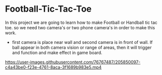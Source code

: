 # Football-Tic-Tac-Toe

In this project we are going to learn how to make Football or Handball tic tac toe.
so we need two camera's or two phone camera's in order to make this work.

-   first camera is place near wall and second camera is in front of wall. If ball appear in both camera vision or range of areas, then it will trigger and function and make effect in game board.



https://user-images.githubusercontent.com/76767487/205850097-c4a43be0-f23e-4761-8aca-3f1689b983e5.mp4

